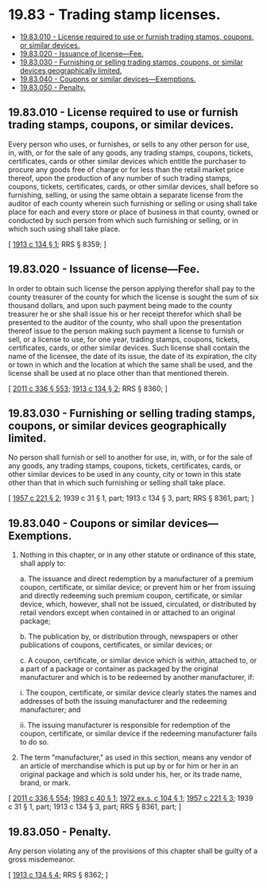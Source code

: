 # 19.83 - Trading stamp licenses.
* [19.83.010 - License required to use or furnish trading stamps, coupons, or similar devices.](#1983010---license-required-to-use-or-furnish-trading-stamps-coupons-or-similar-devices)
* [19.83.020 - Issuance of license—Fee.](#1983020---issuance-of-licensefee)
* [19.83.030 - Furnishing or selling trading stamps, coupons, or similar devices geographically limited.](#1983030---furnishing-or-selling-trading-stamps-coupons-or-similar-devices-geographically-limited)
* [19.83.040 - Coupons or similar devices—Exemptions.](#1983040---coupons-or-similar-devicesexemptions)
* [19.83.050 - Penalty.](#1983050---penalty)
## 19.83.010 - License required to use or furnish trading stamps, coupons, or similar devices.
Every person who uses, or furnishes, or sells to any other person for use, in, with, or for the sale of any goods, any trading stamps, coupons, tickets, certificates, cards or other similar devices which entitle the purchaser to procure any goods free of charge or for less than the retail market price thereof, upon the production of any number of such trading stamps, coupons, tickets, certificates, cards, or other similar devices, shall before so furnishing, selling, or using the same obtain a separate license from the auditor of each county wherein such furnishing or selling or using shall take place for each and every store or place of business in that county, owned or conducted by such person from which such furnishing or selling, or in which such using shall take place.

\[ [1913 c 134 § 1](https://leg.wa.gov/CodeReviser/documents/sessionlaw/1913c134.pdf?cite=1913%20c%20134%20§%201); RRS § 8359; \]

## 19.83.020 - Issuance of license—Fee.
In order to obtain such license the person applying therefor shall pay to the county treasurer of the county for which the license is sought the sum of six thousand dollars, and upon such payment being made to the county treasurer he or she shall issue his or her receipt therefor which shall be presented to the auditor of the county, who shall upon the presentation thereof issue to the person making such payment a license to furnish or sell, or a license to use, for one year, trading stamps, coupons, tickets, certificates, cards, or other similar devices. Such license shall contain the name of the licensee, the date of its issue, the date of its expiration, the city or town in which and the location at which the same shall be used, and the license shall be used at no place other than that mentioned therein.

\[ [2011 c 336 § 553](https://lawfilesext.leg.wa.gov/biennium/2011-12/Pdf/Bills/Session%20Laws/Senate/5045.SL.pdf?cite=2011%20c%20336%20§%20553); [1913 c 134 § 2](https://leg.wa.gov/CodeReviser/documents/sessionlaw/1913c134.pdf?cite=1913%20c%20134%20§%202); RRS § 8360; \]

## 19.83.030 - Furnishing or selling trading stamps, coupons, or similar devices geographically limited.
No person shall furnish or sell to another for use, in, with, or for the sale of any goods, any trading stamps, coupons, tickets, certificates, cards, or other similar devices to be used in any county, city or town in this state other than that in which such furnishing or selling shall take place.

\[ [1957 c 221 § 2](https://leg.wa.gov/CodeReviser/documents/sessionlaw/1957c221.pdf?cite=1957%20c%20221%20§%202); 1939 c 31 § 1, part; 1913 c 134 § 3, part; RRS § 8361, part; \]

## 19.83.040 - Coupons or similar devices—Exemptions.
1. Nothing in this chapter, or in any other statute or ordinance of this state, shall apply to:

   a. The issuance and direct redemption by a manufacturer of a premium coupon, certificate, or similar device; or prevent him or her from issuing and directly redeeming such premium coupon, certificate, or similar device, which, however, shall not be issued, circulated, or distributed by retail vendors except when contained in or attached to an original package;

   b. The publication by, or distribution through, newspapers or other publications of coupons, certificates, or similar devices; or

   c. A coupon, certificate, or similar device which is within, attached to, or a part of a package or container as packaged by the original manufacturer and which is to be redeemed by another manufacturer, if:

      i. The coupon, certificate, or similar device clearly states the names and addresses of both the issuing manufacturer and the redeeming manufacturer; and

      ii. The issuing manufacturer is responsible for redemption of the coupon, certificate, or similar device if the redeeming manufacturer fails to do so.

2. The term "manufacturer," as used in this section, means any vendor of an article of merchandise which is put up by or for him or her in an original package and which is sold under his, her, or its trade name, brand, or mark.

\[ [2011 c 336 § 554](https://lawfilesext.leg.wa.gov/biennium/2011-12/Pdf/Bills/Session%20Laws/Senate/5045.SL.pdf?cite=2011%20c%20336%20§%20554); [1983 c 40 § 1](https://leg.wa.gov/CodeReviser/documents/sessionlaw/1983c40.pdf?cite=1983%20c%2040%20§%201); [1972 ex.s. c 104 § 1](https://leg.wa.gov/CodeReviser/documents/sessionlaw/1972ex1c104.pdf?cite=1972%20ex.s.%20c%20104%20§%201); [1957 c 221 § 3](https://leg.wa.gov/CodeReviser/documents/sessionlaw/1957c221.pdf?cite=1957%20c%20221%20§%203); 1939 c 31 § 1, part; 1913 c 134 § 3, part; RRS § 8361, part; \]

## 19.83.050 - Penalty.
Any person violating any of the provisions of this chapter shall be guilty of a gross misdemeanor.

\[ [1913 c 134 § 4](https://leg.wa.gov/CodeReviser/documents/sessionlaw/1913c134.pdf?cite=1913%20c%20134%20§%204); RRS § 8362; \]

